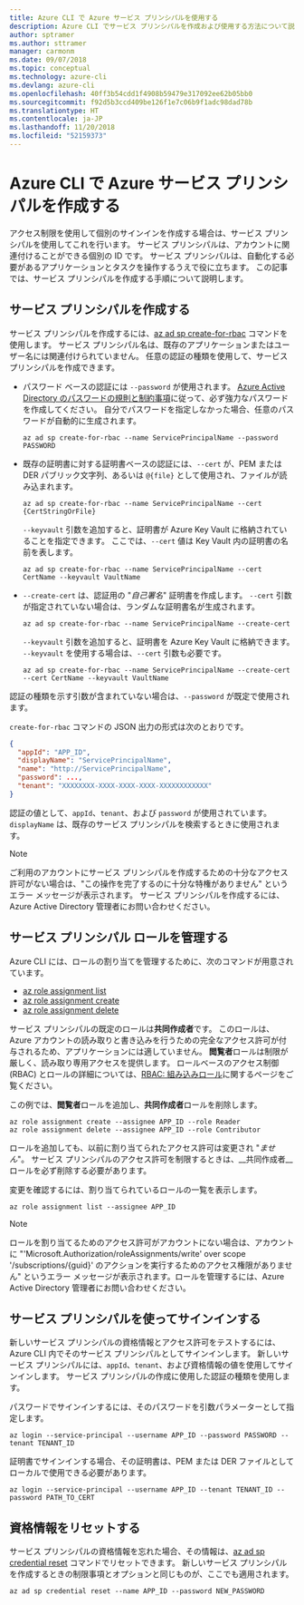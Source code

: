 ```yaml
---
title: Azure CLI で Azure サービス プリンシパルを使用する
description: Azure CLI でサービス プリンシパルを作成および使用する方法について説明します。
author: sptramer
ms.author: sttramer
manager: carmonm
ms.date: 09/07/2018
ms.topic: conceptual
ms.technology: azure-cli
ms.devlang: azure-cli
ms.openlocfilehash: 40ff3b54cdd1f4908b59479e317092ee62b05bb0
ms.sourcegitcommit: f92d5b3ccd409be126f1e7c06b9f1adc98dad78b
ms.translationtype: HT
ms.contentlocale: ja-JP
ms.lasthandoff: 11/20/2018
ms.locfileid: "52159373"
---
```

# <a name="create-an-azure-service-principal-with-azure-cli"></a>Azure CLI で Azure サービス プリンシパルを作成する

アクセス制限を使用して個別のサインインを作成する場合は、サービス プリンシパルを使用してこれを行います。 サービス プリンシパルは、アカウントに関連付けることができる個別の ID です。 サービス プリンシパルは、自動化する必要があるアプリケーションとタスクを操作するうえで役に立ちます。 この記事では、サービス プリンシパルを作成する手順について説明します。

## <a name="create-the-service-principal"></a>サービス プリンシパルを作成する

サービス プリンシパルを作成するには、[az ad sp create-for-rbac](/cli/azure/ad/sp#az-ad-sp-create-for-rbac) コマンドを使用します。 サービス プリンシパル名は、既存のアプリケーションまたはユーザー名には関連付けられていません。 任意の認証の種類を使用して、サービス プリンシパルを作成できます。

* パスワード ベースの認証には `--password` が使用されます。 [Azure Active Directory のパスワードの規則と制約事項](/azure/active-directory/active-directory-passwords-policy)に従って、必ず強力なパスワードを作成してください。 自分でパスワードを指定しなかった場合、任意のパスワードが自動的に生成されます。

  ```azurecli-interactive
  az ad sp create-for-rbac --name ServicePrincipalName --password PASSWORD
  ```

* 既存の証明書に対する証明書ベースの認証には、`--cert` が、PEM または DER パブリック文字列、あるいは `@{file}` として使用され、ファイルが読み込まれます。

  ```azurecli-interactive
  az ad sp create-for-rbac --name ServicePrincipalName --cert {CertStringOrFile}
  ```

  `--keyvault` 引数を追加すると、証明書が Azure Key Vault に格納されていることを指定できます。 ここでは、`--cert` 値は Key Vault 内の証明書の名前を表します。

  ```azurecli-interactive
  az ad sp create-for-rbac --name ServicePrincipalName --cert CertName --keyvault VaultName
  ```

* `--create-cert` は、認証用の "_自己署名_" 証明書を作成します。 `--cert` 引数が指定されていない場合は、ランダムな証明書名が生成されます。

  ```azurecli-interactive
  az ad sp create-for-rbac --name ServicePrincipalName --create-cert
  ```

  `--keyvault` 引数を追加すると、証明書を Azure Key Vault に格納できます。 `--keyvault` を使用する場合は、`--cert` 引数も必要です。

  ```azurecli-interactive
  az ad sp create-for-rbac --name ServicePrincipalName --create-cert --cert CertName --keyvault VaultName
  ```

認証の種類を示す引数が含まれていない場合は、`--password` が既定で使用されます。

`create-for-rbac` コマンドの JSON 出力の形式は次のとおりです。

```json
{
  "appId": "APP_ID",
  "displayName": "ServicePrincipalName",
  "name": "http://ServicePrincipalName",
  "password": ...,
  "tenant": "XXXXXXXX-XXXX-XXXX-XXXX-XXXXXXXXXXXX"
}
```

認証の値として、`appId`、`tenant`、および `password` が使用されています。 `displayName` は、既存のサービス プリンシパルを検索するときに使用されます。

> [!NOTE]
> ご利用のアカウントにサービス プリンシパルを作成するための十分なアクセス許可がない場合は、"この操作を完了するのに十分な特権がありません" というエラー メッセージが表示されます。 サービス プリンシパルを作成するには、Azure Active Directory 管理者にお問い合わせください。

## <a name="manage-service-principal-roles"></a>サービス プリンシパル ロールを管理する

Azure CLI には、ロールの割り当てを管理するために、次のコマンドが用意されています。

* [az role assignment list](/cli/azure/role/assignment#az-role-assignment-list)
* [az role assignment create](/cli/azure/role/assignment#az-role-assignment-create)
* [az role assignment delete](/cli/azure/role/assignment#az-role-assignment-delete)

サービス プリンシパルの既定のロールは**共同作成者**です。 このロールは、Azure アカウントの読み取りと書き込みを行うための完全なアクセス許可が付与されるため、アプリケーションには適していません。 **閲覧者**ロールは制限が厳しく、読み取り専用アクセスを提供します。  ロールベースのアクセス制御 (RBAC) とロールの詳細については、[RBAC: 組み込みロール](/azure/active-directory/role-based-access-built-in-roles)に関するページをご覧ください。

この例では、**閲覧者**ロールを追加し、**共同作成者**ロールを削除します。

```azurecli-interactive
az role assignment create --assignee APP_ID --role Reader
az role assignment delete --assignee APP_ID --role Contributor
```

ロールを追加しても、以前に割り当てられたアクセス許可は変更され "_ません_"。 サービス プリンシパルのアクセス許可を制限するときは、__共同作成者__ロールを必ず削除する必要があります。

変更を確認するには、割り当てられているロールの一覧を表示します。

```azurecli-interactive
az role assignment list --assignee APP_ID
```

> [!NOTE]
> ロールを割り当てるためのアクセス許可がアカウントにない場合は、アカウントに "'Microsoft.Authorization/roleAssignments/write' over scope '/subscriptions/{guid}' のアクションを実行するためのアクセス権限がありません" というエラー メッセージが表示されます。ロールを管理するには、Azure Active Directory 管理者にお問い合わせください。

## <a name="sign-in-using-the-service-principal"></a>サービス プリンシパルを使ってサインインする

新しいサービス プリンシパルの資格情報とアクセス許可をテストするには、Azure CLI 内でそのサービス プリンシパルとしてサインインします。 新しいサービス プリンシパルには、`appId`、`tenant`、および資格情報の値を使用してサインインします。 サービス プリンシパルの作成に使用した認証の種類を使用します。

パスワードでサインインするには、そのパスワードを引数パラメーターとして指定します。

```azurecli-interactive
az login --service-principal --username APP_ID --password PASSWORD --tenant TENANT_ID
```

証明書でサインインする場合、その証明書は、PEM または DER ファイルとしてローカルで使用できる必要があります。

```azurecli-interactive
az login --service-principal --username APP_ID --tenant TENANT_ID --password PATH_TO_CERT
```

## <a name="reset-credentials"></a>資格情報をリセットする

サービス プリンシパルの資格情報を忘れた場合、その情報は、[az ad sp credential reset](/cli/azure/ad/sp/credential#az-ad-sp-credential-reset) コマンドでリセットできます。 新しいサービス プリンシパルを作成するときの制限事項とオプションと同じものが、ここでも適用されます。

```azurecli-interactive
az ad sp credential reset --name APP_ID --password NEW_PASSWORD
```
